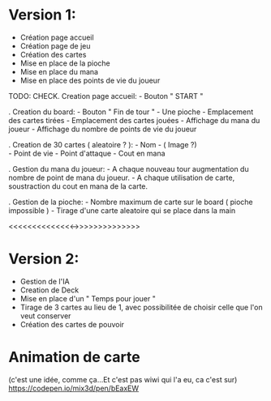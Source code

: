 # Version 1:
- Création page accueil
- Création page de jeu
- Création des cartes
- Mise en place de la pioche
- Mise en place du mana
- Mise en place des points de vie du joueur

TODO:
CHECK. Creation page accueil:
	- Bouton " START "

. Creation du board:
	- Bouton " Fin de tour "
	- Une pioche
	- Emplacement des cartes tirées
	- Emplacement des cartes jouées
	- Affichage du mana du joueur
	- Affichage du nombre de points de vie du joueur

. Creation de 30 cartes ( aleatoire ? ):
	- Nom
	- ( Image ?)	
	- Point de vie
	- Point d'attaque
	- Cout en mana

. Gestion du mana du joueur:
	- A chaque nouveau tour augmentation du nombre de point de mana du joueur.
	- A chaque utilisation de carte, soustraction du cout en mana de la carte.

. Gestion de la pioche:
	- Nombre maximum de carte sur le board ( pioche impossible )
	- Tirage d'une carte aleatoire qui se place dans la main

<<<<<<<<<<<<<<->>>>>>>>>>>>>>

# Version 2:
- Gestion de l'IA
- Creation de Deck
- Mise en place d'un " Temps pour jouer "
- Tirage de 3 cartes au lieu de 1, avec possibilitée de choisir celle que l'on veut conserver
- Création des cartes de pouvoir

# Animation de carte
(c'est une idée, comme ça...Et c'est pas wiwi qui l'a eu, ca c'est sur)
https://codepen.io/mix3d/pen/bEaxEW